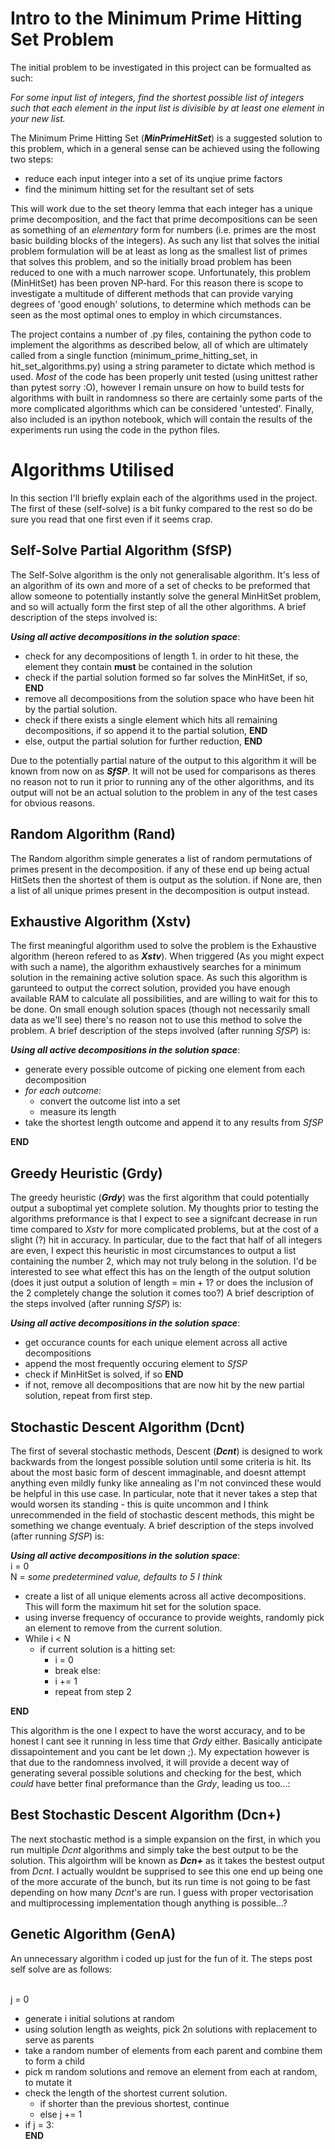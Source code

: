 # Intro to the Minimum Prime Hitting Set Problem

The initial problem to be investigated in this project can be formualted as such:

*For some input list of integers, find the shortest possible list of integers such that each element in the input list is divisible by at least one element in your new list.*

The Minimum Prime Hitting Set (***MinPrimeHitSet***) is a suggested solution to this problem, which in a general sense can be achieved using the following two steps:

- reduce each input integer into a set of its unqiue prime factors
- find the minimum hitting set for the resultant set of sets

This will work due to the set theory lemma that each integer has a unique prime decomposition, and the fact that prime decompositions can be seen as something of an *elementary* form for numbers (i.e. primes are the most basic building blocks of the integers). As such any list that solves the initial problem formulation will be at least as long as the smallest list of primes that solves this problem, and so the initially broad problem has been reduced to one with a much narrower scope. Unfortunately, this problem (MinHitSet) has been proven NP-hard. For this reason there is scope to investigate a multitude of different methods that can provide varying degrees of 'good enough' solutions, to determine which methods can be seen as the most optimal ones to employ in which circumstances.

The project contains a number of .py files, containing the python code to implement the algorithms as described below, all of which are ultimately called from a single function (minimum_prime_hitting_set, in hit_set_algorithms.py) using a string parameter to dictate which method is used. *Most* of the code has been properly unit tested (using unittest rather than pytest sorry :O), however I remain unsure on how to build tests for algorithms with built in randomness so there are certainly some parts of the more complicated algorithms which can be considered 'untested'. Finally, also included is an ipython notebook, which will contain the results of the experiments run using the code in the python files.


# Algorithms Utilised

In this section I'll briefly explain each of the algorithms used in the project. The first of these (self-solve) is a bit funky compared to the rest so do be sure you read that one first even if it seems crap. 

## Self-Solve Partial Algorithm (SfSP)

The Self-Solve algorithm is the only not generalisable algorithm. It's less of an algorithm of its own and more of a set of checks to be preformed that allow someone to potentially instantly solve the general MinHitSet problem, and so will actually form the first step of all the other algorithms. A brief description of the steps involved is:

***Using all active decompositions in the solution space***:
- check for any decompositions of length 1. in order to hit these, the element they contain **must** be contained in the solution
- check if the partial solution formed so far solves the MinHitSet, if so, **END**
- remove all decompositions from the solution space who have been hit by the partial solution.
- check if there exists a single element which hits all remaining decompositions, if so append it to the partial solution, **END**
- else, output the partial solution for further reduction, **END**

Due to the potentially partial nature of the output to this algorithm it will be known from now on as ***SfSP***. It will not be used for comparisons as theres no reason not to run it prior to running any of the other algorithms, and its output will not be an actual solution to the problem in any of the test cases for obvious reasons.

## Random Algorithm (Rand)

The Random algorithm simple generates a list of random permutations of primes present in the decomposition. if any of these end up being actual HitSets then the shortest of them is output as the solution. if None are, then a list of all unique primes present in the decomposition is output instead. 

## Exhaustive Algorithm (Xstv)

The first meaningful algorithm used to solve the problem is the Exhaustive algorithm (hereon refered to as ***Xstv***). When triggered (As you might expect with such a name), the algorithm exhaustively searches for a minimum solution in the remaining active solution space. As such this algorithm is garunteed to output the correct solution, provided you have enough available RAM to calculate all possibilities, and are willing to wait for this to be done. On small enough solution spaces (though not necessarily small data as we'll see) there's no reason not to use this method to solve the problem. A brief description of the steps involved (after running *SfSP*) is:

***Using all active decompositions in the solution space***:
- generate every possible outcome of picking one element from each decomposition
- *for each outcome:*
    - convert the outcome list into a set
    - measure its length
- take the shortest length outcome and append it to any results from *SfSP*

**END**

## Greedy Heuristic (Grdy)

The greedy heuristic (***Grdy***) was the first algorithm that could potentially output a suboptimal yet complete solution. My thoughts prior to testing the algorithms preformance is that I expect to see a signifcant decrease in run time compared to *Xstv* for more complicated problems, but at the cost of a slight (?) hit in accuracy. In particular, due to the fact that half of all integers are even, I expect this heuristic in most circumstances to output a list containing the number 2, which may not truly belong in the solution. I'd be interested to see what effect this has on the length of the output solution (does it just output a solution of length = min + 1? or does the inclusion of the 2 completely change the solution it comes too?) A brief description of the steps involved (after running *SfSP*) is:

***Using all active decompositions in the solution space***:
- get occurance counts for each unique element across all active decompositions
- append the most frequently occuring element to *SfSP*
- check if MinHitSet is solved, if so **END**
- if not, remove all decompositions that are now hit by the new partial solution, repeat from first step.


## Stochastic Descent Algorithm (Dcnt)

The first of several stochastic methods, Descent (***Dcnt***) is designed to work backwards from the longest possible solution until some criteria is hit. Its about the most basic form of descent immaginable, and doesnt attempt anything even mildly funky like annealing as I'm not convinced these would be helpful in this use case. In particular, note that it never takes a step that would worsen its standing - this is quite uncommon and I think unrecommended in the field of stochastic descent methods, this might be something we change eventualy. A brief description of the steps involved (after running *SfSP*) is:

***Using all active decompositions in the solution space***:
<br>i = 0 
<br>N = *some predetermined value, defaults to 5 I think*
- create a list of all unique elements across all active decompositions. This will form the maximum hit set for the solution space.
- using inverse frequency of occurance to provide weights, randomly pick an element to remove from the current solution. 
- While i < N
    - if current solution is a hitting set:
        - i = 0
        - break
        else:
        - i += 1
        - repeat from step 2

**END**

This algorithm is the one I expect to have the worst accuracy, and to be honest I cant see it running in less time that *Grdy* either. Basically anticipate dissapointement and you cant be let down ;). My expectation however is that due to the randomness involved, it will provide a decent way of generating several possible solutions and checking for the best, which *could* have better final preformance than the *Grdy*, leading us too...:

## Best Stochastic Descent Algorithm (Dcn+)

The next stochastic method is a simple expansion on the first, in which you run multiple *Dcnt* algorithms and simply take the best output to be the solution. This algoirthm will be known as ***Dcn+*** as it takes the bestest output from *Dcnt*. I actually wouldnt be supprised to see this one end up being one of the more accurate of the bunch, but its run time is not going to be fast depending on how many *Dcnt*'s are run. I guess with proper vectorisation and multiprocessing implementation though anything is possible...?

## Genetic Algorithm (GenA)

An unnecessary algorithm i coded up just for the fun of it. The steps post self solve are as follows:

<br>j = 0
- generate i initial solutions at random
- using solution length as weights, pick 2n solutions with replacement to serve as parents
- take a random number of elements from each parent and combine them to form a child
- pick m random solutions and remove an element from each at random, to mutate it
- check the length of the shortest current solution. 
    - if shorter than the previous shortest, continue
    - else j += 1
- if j = 3:
<br>**END**
    
